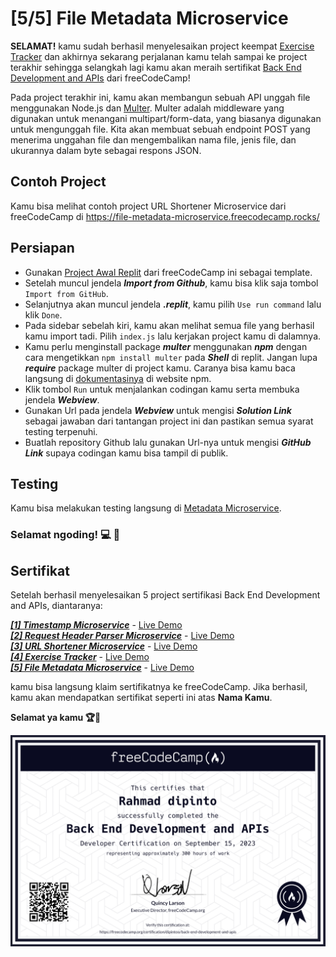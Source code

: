 # [5/5] File Metadata Microservice

**SELAMAT!** kamu sudah berhasil menyelesaikan project keempat [Exercise Tracker](https://github.com/dipintoo/freeCodeCamp_Exercise-Tracker) dan akhirnya sekarang perjalanan kamu telah sampai ke project terakhir sehingga selangkah lagi kamu akan meraih sertifikat [Back End Development and APIs](https://www.freecodecamp.org/learn/back-end-development-and-apis/) dari freeCodeCamp!

Pada project terakhir ini, kamu akan membangun sebuah API unggah file menggunakan Node.js dan [Multer](https://www.npmjs.com/package/multer). Multer adalah middleware yang digunakan untuk menangani multipart/form-data, yang biasanya digunakan untuk mengunggah file. Kita akan membuat sebuah endpoint POST yang menerima unggahan file dan mengembalikan nama file, jenis file, dan ukurannya dalam byte sebagai respons JSON.

## Contoh Project

Kamu bisa melihat contoh project URL Shortener Microservice dari freeCodeCamp di https://file-metadata-microservice.freecodecamp.rocks/

## Persiapan

- Gunakan [Project Awal Replit](https://replit.com/github/freeCodeCamp/boilerplate-project-filemetadata) dari freeCodeCamp ini sebagai template.
- Setelah muncul jendela ***Import from Github***, kamu bisa klik saja tombol `Import from GitHub`.
- Selanjutnya akan muncul jendela ***.replit***, kamu pilih `Use run command` lalu klik `Done`.
- Pada sidebar sebelah kiri, kamu akan melihat semua file yang berhasil kamu import tadi. Pilih `index.js` lalu kerjakan project kamu di dalamnya.
- Kamu perlu menginstall package ***multer*** menggunakan ***npm*** dengan cara mengetikkan `npm install multer` pada ***Shell*** di replit. Jangan lupa ***require*** package multer di project kamu. Caranya bisa kamu baca langsung di [dokumentasinya](https://www.npmjs.com/package/multer) di website npm.
- Klik tombol `Run` untuk menjalankan codingan kamu serta membuka jendela ***Webview***.
- Gunakan Url pada jendela ***Webview*** untuk mengisi ***Solution Link*** sebagai jawaban dari tantangan project ini dan pastikan semua syarat testing terpenuhi.
- Buatlah repository Github lalu gunakan Url-nya untuk mengisi ***GitHub Link*** supaya codingan kamu bisa tampil di publik.

## Testing

Kamu bisa melakukan testing langsung di [Metadata Microservice](https://www.freecodecamp.org/learn/apis-and-microservices/apis-and-microservices-projects/file-metadata-microservice).  


### Selamat ngoding! 💻 🧠


## Sertifikat

Setelah berhasil menyelesaikan 5 project sertifikasi Back End Development and APIs, diantaranya:

[***[1] Timestamp Microservice***](https://github.com/dipintoo/freeCodeCamp_Timestamp) - [Live Demo](https://freecodecamptimestamp-microservice.dipintoo.repl.co/)  
[***[2] Request Header Parser Microservice***](https://github.com/dipintoo/freeCodeCamp_Headers-Parser) - [Live Demo](https://freecodecampheaders-parser-microservice.dipintoo.repl.co/)  
[***[3] URL Shortener Microservice***](https://github.com/dipintoo/freeCodeCamp_Url-Shortner) - [Live Demo](https://freecodecampurl-shortner.dipintoo.repl.co/)  
[***[4] Exercise Tracker***](https://github.com/dipintoo/freeCodeCamp_Exercise-Tracker) - [Live Demo](https://freecodecampexercise-tracker.dipintoo.repl.co/)  
[***[5] File Metadata Microservice***](https://github.com/dipintoo/freeCodeCamp_Metadata) - [Live Demo](https://freecodecampmetadata-microservice.dipintoo.repl.co/)

kamu bisa langsung klaim sertifikatnya ke freeCodeCamp. Jika berhasil, kamu akan mendapatkan sertifikat seperti ini atas **Nama Kamu**.

**Selamat ya kamu 🏆🏅**

![Sertifikat kamu](https://github.com/dipintoo/freeCodeCamp_Metadata/blob/main/public/Sertifikat.png)
